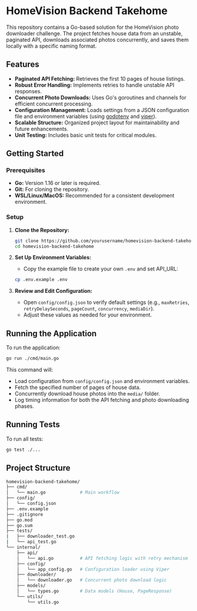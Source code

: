 # HomeVision Backend Takehome

This repository contains a Go-based solution for the HomeVision photo downloader challenge. The project fetches house data from an unstable, paginated API, downloads associated photos concurrently, and saves them locally with a specific naming format.

## Features

- **Paginated API Fetching:** Retrieves the first 10 pages of house listings.
- **Robust Error Handling:** Implements retries to handle unstable API responses.
- **Concurrent Photo Downloads:** Uses Go's goroutines and channels for efficient concurrent processing.
- **Configuration Management:** Loads settings from a JSON configuration file and environment variables (using [godotenv](https://github.com/joho/godotenv) and [viper](https://github.com/spf13/viper)).
- **Scalable Structure:** Organized project layout for maintainability and future enhancements.
- **Unit Testing:** Includes basic unit tests for critical modules.

## Getting Started

### Prerequisites

- **Go:** Version 1.16 or later is required.
- **Git:** For cloning the repository.
- **WSL/Linux/MacOS:** Recommended for a consistent development environment.

### Setup

1. **Clone the Repository:**
   ```bash
   git clone https://github.com/yourusername/homevision-backend-takehome.git
   cd homevision-backend-takehome
   ```

2. **Set Up Environment Variables:**
   - Copy the example file to create your own `.env` and set API_URL:
    ```bash
    cp .env.example .env
    ```

3. **Review and Edit Configuration:**
   - Open `config/config.json` to verify default settings (e.g., `maxRetries`, `retryDelaySeconds`, `pageCount`, `concurrency`, `mediaDir`).
   - Adjust these values as needed for your environment.

## Running the Application

To run the application:
```bash
go run ./cmd/main.go
```
This command will:
- Load configuration from `config/config.json` and environment variables.
- Fetch the specified number of pages of house data.
- Concurrently download house photos into the `media/` folder.
- Log timing information for both the API fetching and photo downloading phases.

## Running Tests

To run all tests:
```bash
go test ./...
```


## Project Structure
```bash
homevision-backend-takehome/
├── cmd/
│   └── main.go             # Main workflow
├── config/
│   └── config.json
├── .env.example
├── .gitignore
├── go.mod
├── go.sum
├── tests/
|   ├── downloader_test.go
|   └── api_test.go
└── internal/
    ├── api/
    │   └── api.go          # API fetching logic with retry mechanism
    ├── config/
    │   └── app_config.go   # Configuration loader using Viper
    ├── downloader/
    │   └── downloader.go   # Concurrent photo download logic
    ├── models/
    │   └── types.go        # Data models (House, PageResponse)
    └── utils/
        └── utils.go
```